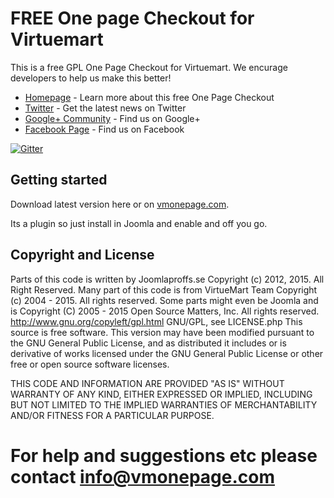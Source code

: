 # FREE One page Checkout for Virtuemart

This is a free GPL One Page Checkout for Virtuemart. We encurage developers to help us make this better! 

* [Homepage](http://vmonepage.com) - Learn more about this free One Page Checkout
* [Twitter](https://twitter.com/vmonepage) - Get the latest news on Twitter
* [Google+ Community](https://plus.google.com/+VmonepageFree/) - Find us on Google+
* [Facebook Page](https://www.facebook.com/vmonepage) - Find us on Facebook

[![Gitter](https://badges.gitter.im/Join%20Chat.svg)](https://gitter.im/joomlaproffs/vmonepage)

## Getting started

Download latest version here or on [vmonepage.com](http://vmonepage). 

Its a plugin so just install in Joomla and enable and off you go. 

## Copyright and License

Parts of this code is written by Joomlaproffs.se Copyright (c) 2012, 2015. All Right Reserved.
Many part of this code is from VirtueMart Team Copyright (c) 2004 - 2015. All rights reserved.
Some parts might even be Joomla and is Copyright (C) 2005 - 2015 Open Source Matters, Inc. All rights reserved. 
http://www.gnu.org/copyleft/gpl.html GNU/GPL, see LICENSE.php
This source is free software. This version may have been modified pursuant to the GNU General Public License, and as distributed it includes or is derivative of works licensed under the GNU General Public License or other free or open source software licenses.

THIS CODE AND INFORMATION ARE PROVIDED "AS IS" WITHOUT WARRANTY OF ANY KIND, EITHER EXPRESSED OR IMPLIED, INCLUDING BUT NOT LIMITED TO THE IMPLIED WARRANTIES OF MERCHANTABILITY AND/OR FITNESS FOR A PARTICULAR PURPOSE.

# For help and suggestions etc please contact info@vmonepage.com
